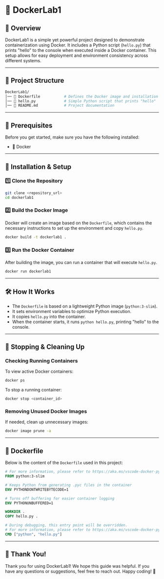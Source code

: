 # 🚀 DockerLab1

## 🌟 Overview
DockerLab1 is a simple yet powerful project designed to demonstrate containerization using Docker. It includes a Python script (`hello.py`) that prints "hello" to the console when executed inside a Docker container. This setup allows for easy deployment and environment consistency across different systems.

---

## 📂 Project Structure
```bash
DockerLab1/
│── 📜 Dockerfile           # Defines the Docker image and installation steps
│── 🐍 hello.py             # Simple Python script that prints "hello"
│── 📖 README.md            # Project documentation
```

---

## 🔧 Prerequisites
Before you get started, make sure you have the following installed:
- 🐳 Docker

---

## 🚀 Installation & Setup
### 1️⃣ Clone the Repository
```bash
git clone <repository_url>
cd dockerlab1
```

### 2️⃣ Build the Docker Image
Docker will create an image based on the `Dockerfile`, which contains the necessary instructions to set up the environment and copy `hello.py`.
```bash
docker build -t dockerlab1 .
```

### 3️⃣ Run the Docker Container
After building the image, you can run a container that will execute `hello.py`.
```bash
docker run dockerlab1
```

---

## 🛠️ How It Works
- The `Dockerfile` is based on a lightweight Python image (`python:3-slim`).
- It sets environment variables to optimize Python execution.
- It copies `hello.py` into the container.
- When the container starts, it runs `python hello.py`, printing "hello" to the console.

---

## 🔄 Stopping & Cleaning Up
### Checking Running Containers
To view active Docker containers:
```bash
docker ps
```
To stop a running container:
```bash
docker stop <container_id>
```

### Removing Unused Docker Images
If needed, clean up unnecessary images:
```bash
docker image prune -a
```

---

## 📜 Dockerfile
Below is the content of the `Dockerfile` used in this project:
```Dockerfile
# For more information, please refer to https://aka.ms/vscode-docker-python
FROM python:3-slim

# Keeps Python from generating .pyc files in the container
ENV PYTHONDONTWRITEBYTECODE=1

# Turns off buffering for easier container logging
ENV PYTHONUNBUFFERED=1

WORKDIR .
COPY hello.py .

# During debugging, this entry point will be overridden. 
# For more information, please refer to https://aka.ms/vscode-docker-python-debug
CMD ["python", "hello.py"]
```

---

## 🙌 Thank You!
Thank you for using DockerLab1! We hope this guide was helpful. If you have any questions or suggestions, feel free to reach out. Happy coding! 🚀

